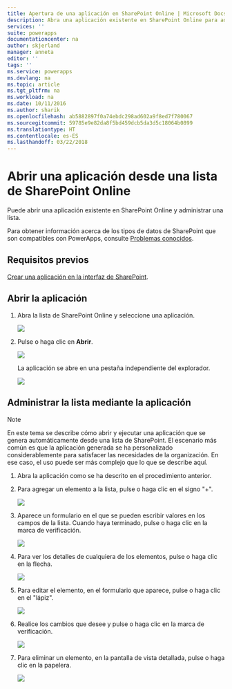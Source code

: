 ```yaml
---
title: Apertura de una aplicación en SharePoint Online | Microsoft Docs
description: Abra una aplicación existente en SharePoint Online para administrar una lista.
services: ''
suite: powerapps
documentationcenter: na
author: skjerland
manager: anneta
editor: ''
tags: ''
ms.service: powerapps
ms.devlang: na
ms.topic: article
ms.tgt_pltfrm: na
ms.workload: na
ms.date: 10/11/2016
ms.author: sharik
ms.openlocfilehash: ab5882897f0a74ebdc298ad602a9f8ed7f780067
ms.sourcegitcommit: 59785e9e82da8f5bd459dcb5da3d5c18064b0899
ms.translationtype: HT
ms.contentlocale: es-ES
ms.lasthandoff: 03/22/2018
---
```

# <a name="open-app-from-a-sharepoint-online-list"></a>Abrir una aplicación desde una lista de SharePoint Online
Puede abrir una aplicación existente en SharePoint Online y administrar una lista.

Para obtener información acerca de los tipos de datos de SharePoint que son compatibles con PowerApps, consulte [Problemas conocidos](../maker/canvas-apps/connections/connection-sharepoint-online.md#known-issues).

## <a name="prerequisites"></a>Requisitos previos
[Crear una aplicación en la interfaz de SharePoint](../maker/canvas-apps/generate-app-from-sharepoint-list-interface.md).

## <a name="open-the-app"></a>Abrir la aplicación
1. Abra la lista de SharePoint Online y seleccione una aplicación.
   
    ![](./media/open-app-embedded-in-sharepoint/view-list-updated.png)
2. Pulse o haga clic en **Abrir**.
   
    ![](./media/open-app-embedded-in-sharepoint/open-button-updated.png)
   
    La aplicación se abre en una pestaña independiente del explorador.
   
    ![](./media/open-app-embedded-in-sharepoint/separate-tab-updated.png)

## <a name="manage-the-list-using-the-app"></a>Administrar la lista mediante la aplicación
> [!NOTE]
> En este tema se describe cómo abrir y ejecutar una aplicación que se genera automáticamente desde una lista de SharePoint. El escenario más común es que la aplicación generada se ha personalizado considerablemente para satisfacer las necesidades de la organización. En ese caso, el uso puede ser más complejo que lo que se describe aquí.
> 
> 

1. Abra la aplicación como se ha descrito en el procedimiento anterior.
2. Para agregar un elemento a la lista, pulse o haga clic en el signo "+".
   
    ![](./media/open-app-embedded-in-sharepoint/add-item.png)
3. Aparece un formulario en el que se pueden escribir valores en los campos de la lista. Cuando haya terminado, pulse o haga clic en la marca de verificación.
   
    ![](./media/open-app-embedded-in-sharepoint/enter-item.png)
4. Para ver los detalles de cualquiera de los elementos, pulse o haga clic en la flecha.
   
    ![](./media/open-app-embedded-in-sharepoint/open-item.png)
5. Para editar el elemento, en el formulario que aparece, pulse o haga clic en el "lápiz".
   
    ![](./media/open-app-embedded-in-sharepoint/view-item.png)
6. Realice los cambios que desee y pulse o haga clic en la marca de verificación.
   
    ![](./media/open-app-embedded-in-sharepoint/edit-item.png)
7. Para eliminar un elemento, en la pantalla de vista detallada, pulse o haga clic en la papelera.
   
    ![](./media/open-app-embedded-in-sharepoint/delete-item.png)

